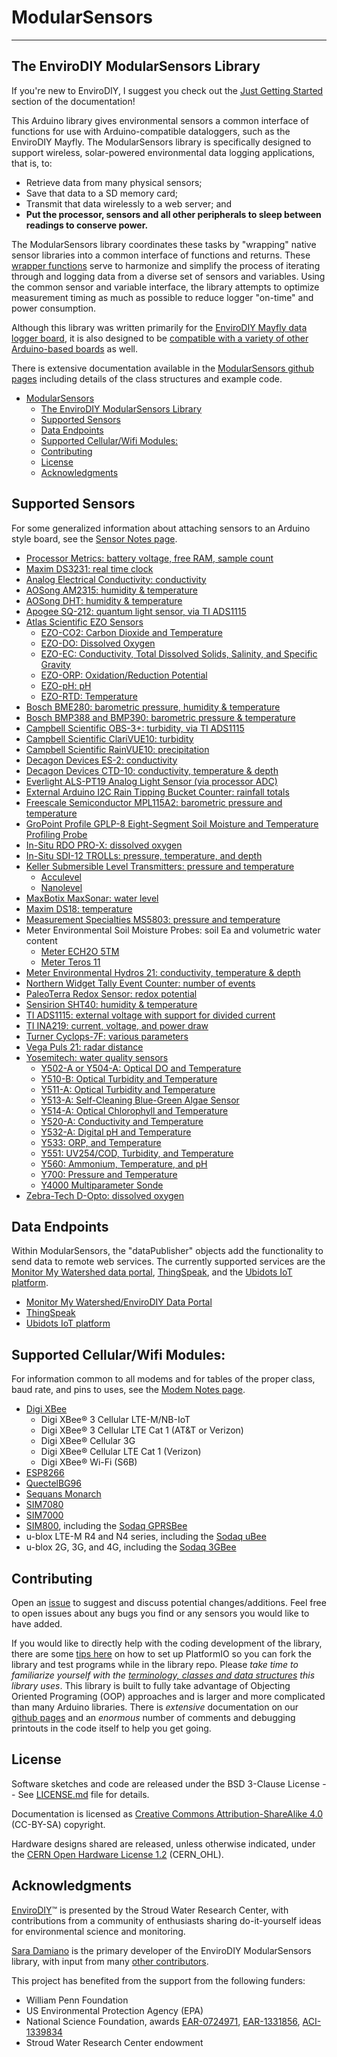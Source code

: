 # ModularSensors<!-- {#mainpage} -->

___

## The EnviroDIY ModularSensors Library<!-- {#mainpage_intro} -->

If you're new to EnviroDIY, I suggest you check out the [Just Getting Started](https://envirodiy.github.io/ModularSensors/page_getting_started.html) section of the documentation!

This Arduino library gives environmental sensors a common interface of functions for use with Arduino-compatible dataloggers, such as the EnviroDIY Mayfly.
The ModularSensors library is specifically designed to support wireless, solar-powered environmental data logging applications, that is, to:

- Retrieve data from many physical sensors;
- Save that data to a SD memory card;
- Transmit that data wirelessly to a web server; and
- **Put the processor, sensors and all other peripherals to sleep between readings to conserve power.**

The ModularSensors library coordinates these tasks by "wrapping" native sensor libraries into a common interface of functions and returns.
These [wrapper functions](https://en.wikipedia.org/wiki/Wrapper_function) serve to harmonize and simplify the process of iterating through and logging data from a diverse set of sensors and variables.
Using the common sensor and variable interface, the library attempts to optimize measurement timing as much as possible to reduce logger "on-time" and power consumption.

Although this library was written primarily for the [EnviroDIY Mayfly data logger board](https://envirodiy.org/mayfly/), it is also designed to be [compatible with a variety of other Arduino-based boards](https://envirodiy.github.io/ModularSensors/page_processor_compatibility.html) as well.

There is extensive documentation available in the [ModularSensors github pages](https://envirodiy.github.io/ModularSensors/index.html) including details of the class structures and example code.

[//]: # ( @tableofcontents )

[//]: # ( @m_footernavigation )

[//]: # ( Start GitHub Only )

- [ModularSensors](#modularsensors)
  - [The EnviroDIY ModularSensors Library](#the-envirodiy-modularsensors-library)
  - [Supported Sensors](#supported-sensors)
  - [Data Endpoints](#data-endpoints)
  - [Supported Cellular/Wifi Modules:](#supported-cellularwifi-modules)
  - [Contributing](#contributing)
  - [License](#license)
  - [Acknowledgments](#acknowledgments)

[//]: # ( End GitHub Only )

## Supported Sensors<!-- {#mainpage_supported_sensors} -->

For some generalized information about attaching sensors to an Arduino style board, see the [Sensor Notes page](https://envirodiy.github.io/ModularSensors/page_sensor_notes.html).

- [Processor Metrics: battery voltage, free RAM, sample count](https://envirodiy.github.io/ModularSensors/group__sensor__processor.html)
- [Maxim DS3231: real time clock](https://envirodiy.github.io/ModularSensors/group__sensor__ds3231.html)
- [Analog Electrical Conductivity: conductivity](https://envirodiy.github.io/ModularSensors/group__sensor__analog__cond.html)
- [AOSong AM2315: humidity & temperature](https://envirodiy.github.io/ModularSensors/group__sensor__am2315.html)
- [AOSong DHT: humidity & temperature](https://envirodiy.github.io/ModularSensors/group__sensor__dht.html)
- [Apogee SQ-212: quantum light sensor, via TI ADS1115](https://envirodiy.github.io/ModularSensors/group__sensor__sq212.html)
- [Atlas Scientific EZO Sensors](https://envirodiy.github.io/ModularSensors/group__atlas__group.html)
  - [EZO-CO2: Carbon Dioxide and Temperature](https://envirodiy.github.io/ModularSensors/group__sensor__atlas__co2.html)
  - [EZO-DO: Dissolved Oxygen](https://envirodiy.github.io/ModularSensors/group__sensor__atlas__do.html)
  - [EZO-EC: Conductivity, Total Dissolved Solids, Salinity, and Specific Gravity](https://envirodiy.github.io/ModularSensors/group__sensor__atlas__cond.html)
  - [EZO-ORP: Oxidation/Reduction Potential](https://envirodiy.github.io/ModularSensors/group__sensor__atlas__orp.html)
  - [EZO-pH: pH](https://envirodiy.github.io/ModularSensors/group__sensor__atlas__ph.html)
  - [EZO-RTD: Temperature](https://envirodiy.github.io/ModularSensors/group__sensor__atlas__rtd.html)
- [Bosch BME280: barometric pressure, humidity & temperature](https://envirodiy.github.io/ModularSensors/group__sensor__bme280.html)
- [Bosch BMP388 and BMP390: barometric pressure & temperature](https://envirodiy.github.io/ModularSensors/group__sensor__bmp3xx.html)
- [Campbell Scientific OBS-3+: turbidity, via TI ADS1115](https://envirodiy.github.io/ModularSensors/group__sensor__obs3.html)
- [Campbell Scientific ClariVUE10: turbidity](https://envirodiy.github.io/ModularSensors/group__sensor__clarivue.html)
- [Campbell Scientific RainVUE10: precipitation](https://envirodiy.github.io/ModularSensors/group__sensor__rainvue.html)
- [Decagon Devices ES-2: conductivity](https://envirodiy.github.io/ModularSensors/group__sensor__es2.html)
- [Decagon Devices CTD-10: conductivity, temperature & depth](https://envirodiy.github.io/ModularSensors/group__sensor__decagon__ctd.html)
- [Everlight ALS-PT19 Analog Light Sensor (via processor ADC)](https://envirodiy.github.io/ModularSensors/group__sensor__alspt19.html)
- [External Arduino I2C Rain Tipping Bucket Counter: rainfall totals](https://envirodiy.github.io/ModularSensors/group__sensor__i2c__rain.html)
- [Freescale Semiconductor MPL115A2: barometric pressure and temperature](https://envirodiy.github.io/ModularSensors/group__sensor__mpl115a2.html)
- [GroPoint Profile GPLP-8 Eight-Segment Soil Moisture and Temperature Profiling Probe](https://envirodiy.github.io/ModularSensors/group__sensor__gplp8.html)
- [In-Situ RDO PRO-X: dissolved oxygen](https://envirodiy.github.io/ModularSensors/group__sensor__insitu__rdo.html)
- [In-Situ SDI-12 TROLLs: pressure, temperature, and depth](https://envirodiy.github.io/ModularSensors/group__sensor__insitu__troll.html)
- [Keller Submersible Level Transmitters: pressure and temperature](https://envirodiy.github.io/ModularSensors/group__keller__group.html)
  - [Acculevel](https://envirodiy.github.io/ModularSensors/group__sensor__acculevel.html)
  - [Nanolevel](https://envirodiy.github.io/ModularSensors/group__sensor__nanolevel.html)
- [MaxBotix MaxSonar: water level](https://envirodiy.github.io/ModularSensors/group__sensor__maxbotix.html)
- [Maxim DS18: temperature](https://envirodiy.github.io/ModularSensors/group__sensor__ds18.html)
- [Measurement Specialties MS5803: pressure and temperature](https://envirodiy.github.io/ModularSensors/group__sensor__ms5803.html)
- Meter Environmental Soil Moisture Probes: soil Ea and volumetric water content
  - [Meter ECH2O 5TM](https://envirodiy.github.io/ModularSensors/group__sensor__fivetm.html)
  - [Meter Teros 11](https://envirodiy.github.io/ModularSensors/group__sensor__teros11.html)
- [Meter Environmental Hydros 21: conductivity, temperature & depth](https://envirodiy.github.io/ModularSensors/group__sensor__hydros21.html)
- [Northern Widget Tally Event Counter: number of events](https://envirodiy.github.io/ModularSensors/group__sensor__tally.html)
- [PaleoTerra Redox Sensor: redox potential](https://envirodiy.github.io/ModularSensors/group__sensor__pt__redox.html)
- [Sensirion SHT40: humidity & temperature](https://envirodiy.github.io/ModularSensors/group__sensor__sht4x.html)
- [TI ADS1115: external voltage with support for divided current](https://envirodiy.github.io/ModularSensors/group__sensor__ads1x15.html)
- [TI INA219: current, voltage, and power draw](https://envirodiy.github.io/ModularSensors/group__sensor__ina219.html)
- [Turner Cyclops-7F: various parameters](https://envirodiy.github.io/ModularSensors/group__sensor__cyclops.html)
- [Vega Puls 21: radar distance](https://envirodiy.github.io/ModularSensors/group__sensor__vega__puls21.html)
- [Yosemitech: water quality sensors](https://envirodiy.github.io/ModularSensors/group__yosemitech__group.html)
  - [Y502-A or Y504-A: Optical DO and Temperature](https://envirodiy.github.io/ModularSensors/group__sensor__y504.html)
  - [Y510-B: Optical Turbidity and Temperature](https://envirodiy.github.io/ModularSensors/group__sensor__y510.html)
  - [Y511-A: Optical Turbidity and Temperature](https://envirodiy.github.io/ModularSensors/group__sensor__y511.html)
  - [Y513-A: Self-Cleaning Blue-Green Algae Sensor](https://envirodiy.github.io/ModularSensors/group__sensor__y513.html)
  - [Y514-A: Optical Chlorophyll and Temperature](https://envirodiy.github.io/ModularSensors/group__sensor__y514.html)
  - [Y520-A: Conductivity and Temperature](https://envirodiy.github.io/ModularSensors/group__sensor__y520.html)
  - [Y532-A: Digital pH and Temperature](https://envirodiy.github.io/ModularSensors/group__sensor__y532.html)
  - [Y533: ORP, and Temperature](https://envirodiy.github.io/ModularSensors/group__sensor__y533.html)
  - [Y551: UV254/COD, Turbidity, and Temperature](https://envirodiy.github.io/ModularSensors/group__sensor__y551.html)
  - [Y560: Ammonium, Temperature, and pH](https://envirodiy.github.io/ModularSensors/group__sensor__y560.html)
  - [Y700: Pressure and Temperature](https://envirodiy.github.io/ModularSensors/group__sensor__y700.html)
  - [Y4000 Multiparameter Sonde](https://envirodiy.github.io/ModularSensors/group__sensor__y4000.html)
- [Zebra-Tech D-Opto: dissolved oxygen](https://envirodiy.github.io/ModularSensors/group__sensor__dopto.html)

## Data Endpoints<!-- {#mainpage_data_receivers} -->

Within ModularSensors, the "dataPublisher" objects add the functionality to send data to remote web services.
The currently supported services are the [Monitor My Watershed data portal](http://data.envirodiy.org/), [ThingSpeak](https://thingspeak.com/), and the [Ubidots IoT platform](https://ubidots.com).

- [Monitor My Watershed/EnviroDIY Data Portal](https://envirodiy.github.io/ModularSensors/class_enviro_d_i_y_publisher.html)
- [ThingSpeak](https://envirodiy.github.io/ModularSensors/class_thing_speak_publisher.html)
- [Ubidots IoT platform](https://envirodiy.github.io/ModularSensors/class_ubidots_publisher.html)

[//]: # ( @todo Page on Data Endpoints )

## Supported Cellular/Wifi Modules:<!-- {#mainpage_modems} -->

For information common to all modems and for tables of the proper class, baud rate, and pins to uses, see the [Modem Notes page](https://envirodiy.github.io/ModularSensors/page_modem_notes.html).

- [Digi XBee](https://envirodiy.github.io/ModularSensors/group__modem__digi.html)
  - Digi XBee® 3 Cellular LTE-M/NB-IoT
  - Digi XBee® 3 Cellular LTE Cat 1 (AT&T or Verizon)
  - Digi XBee® Cellular 3G
  - Digi XBee® Cellular LTE Cat 1 (Verizon)
  - Digi XBee® Wi-Fi (S6B)
- [ESP8266](https://envirodiy.github.io/ModularSensors/group__modem__esp8266.html)
- [QuectelBG96](https://envirodiy.github.io/ModularSensors/group__modem__bg96.html)
- [Sequans Monarch](https://envirodiy.github.io/ModularSensors/group__modem__monarch.html)
- [SIM7080](https://envirodiy.github.io/ModularSensors/group__modem__sim7080.html)
- [SIM7000](https://envirodiy.github.io/ModularSensors/group__modem__sim7000.html)
- [SIM800](https://envirodiy.github.io/ModularSensors/group__modem__sim800.html), including the [Sodaq GPRSBee](https://envirodiy.github.io/ModularSensors/group__modem__gprsbee.html)
- u-blox LTE-M R4 and N4 series, including the [Sodaq uBee](https://envirodiy.github.io/ModularSensors/group__modem__ubee__ltem.html)
- u-blox 2G, 3G, and 4G, including the [Sodaq 3GBee](https://envirodiy.github.io/ModularSensors/group__modem__ubee__3g.html)

## Contributing<!-- {#mainpage_contributing} -->

Open an [issue](https://github.com/EnviroDIY/ModularSensors/issues) to suggest and discuss potential changes/additions.
Feel free to open issues about any bugs you find or any sensors you would like to have added.

If you would like to directly help with the coding development of the library, there are some [tips here](https://envirodiy.github.io/ModularSensors/page_for_developers.html) on how to set up PlatformIO so you can fork the library and test programs while in the library repo.
Please _take time to familiarize yourself with the [terminology, classes and data structures](https://envirodiy.github.io/ModularSensors/page_library_terminology.html) this library uses_.
This library is built to fully take advantage of Objecting Oriented Programing (OOP) approaches and is larger and more complicated than many Arduino libraries.
There is _extensive_ documentation on our [github pages](https://envirodiy.github.io/ModularSensors/index.html) and an _enormous_ number of comments and debugging printouts in the code itself to help you get going.

## License<!-- {#mainpage_license} -->

Software sketches and code are released under the BSD 3-Clause License -- See [LICENSE.md](https://github.com/EnviroDIY/ModularSensors/blob/master/LICENSE.md) file for details.

Documentation is licensed as [Creative Commons Attribution-ShareAlike 4.0](https://creativecommons.org/licenses/by-sa/4.0/) (CC-BY-SA) copyright.

Hardware designs shared are released, unless otherwise indicated, under the [CERN Open Hardware License 1.2](http://www.ohwr.org/licenses/cern-ohl/v1.2) (CERN_OHL).

## Acknowledgments<!-- {#mainpage_acknowledgments} -->

[EnviroDIY](http://envirodiy.org/)™ is presented by the Stroud Water Research Center, with contributions from a community of enthusiasts sharing do-it-yourself ideas for environmental science and monitoring.

[Sara Damiano](https://github.com/SRGDamia1) is the primary developer of the EnviroDIY ModularSensors library, with input from many [other contributors](https://github.com/EnviroDIY/ModularSensors/graphs/contributors).

This project has benefited from the support from the following funders:

- William Penn Foundation
- US Environmental Protection Agency (EPA)
- National Science Foundation, awards [EAR-0724971](http://www.nsf.gov/awardsearch/showAward?AWD_ID=0724971), [EAR-1331856](http://www.nsf.gov/awardsearch/showAward?AWD_ID=1331856), [ACI-1339834](http://www.nsf.gov/awardsearch/showAward?AWD_ID=1339834)
- Stroud Water Research Center endowment

[//]: # ( @m_innerpage{page_getting_started} )

[//]: # ( @m_innerpage{page_faq} )

[//]: # ( @m_innerpage{page_other_notes} )

[//]: # ( @m_innerpage{page_the_examples} )

[//]: # ( @m_innerpage{license_software-license-agreement-bsd-3-license} )

[//]: # ( @m_innerpage{change_log} )

[//]: # ( @m_innerpage{todo} )

[//]: # ( @m_innerpage{deprecated} )
